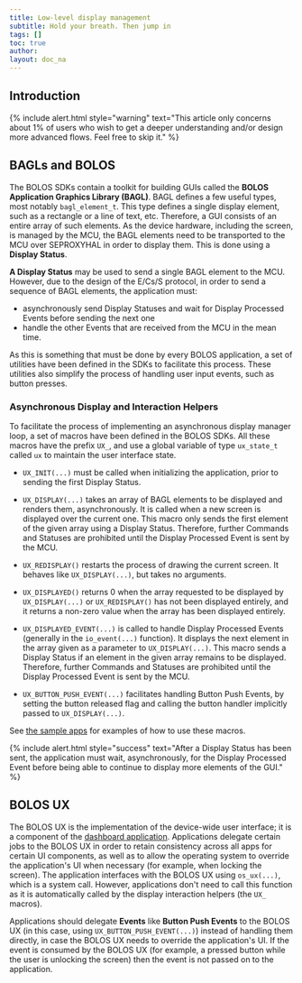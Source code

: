 ```yaml
---
title: Low-level display management
subtitle: Hold your breath. Then jump in
tags: []
toc: true
author:
layout: doc_na
---
```




## Introduction

<!--  -->
{% include alert.html style="warning" text="This article only concerns about 1% of users who wish to get a deeper understanding and/or design more advanced flows. Feel free to skip it." %}
<!--  -->

## BAGLs and BOLOS

The BOLOS SDKs contain a toolkit for building GUIs called the **BOLOS Application Graphics Library (BAGL)**. BAGL defines a few useful types, most notably `bagl_element_t`. This type defines a single display element, such as a rectangle or a line of text, etc. Therefore, a GUI consists of an entire array of such elements. As the device hardware, including the screen, is managed by the MCU, the BAGL elements need to be transported to the MCU over SEPROXYHAL in order to display them. This is done using a **Display Status**.

**A Display Status** may be used to send a single BAGL element to the MCU. However, due to the design of the E/Cs/S protocol, in order to send a sequence of BAGL elements, the application must:
- asynchronously send Display Statuses and wait for Display Processed Events before sending the next one
- handle the other Events that are received from the MCU in the mean time.

As this is something that must be done by every BOLOS application, a set of utilities have been defined in the SDKs to facilitate this process. These utilities also simplify the process of handling user input events, such as button presses.

### Asynchronous Display and Interaction Helpers

To facilitate the process of implementing an asynchronous display manager loop, a set of macros have been defined in the BOLOS SDKs. All these macros have the prefix `UX_`, and use a global variable of type `ux_state_t` called `ux` to maintain the user interface state.

- `UX_INIT(...)` must be called when initializing the application, prior to sending the first Display Status.

- `UX_DISPLAY(...)` takes an array of BAGL elements to be displayed and renders them, asynchronously. It is called when a new screen is displayed over the current one. This macro only sends the first element of the given array using a Display Status. Therefore, further Commands and Statuses are prohibited until the Display Processed Event is sent by the MCU.

- `UX_REDISPLAY()` restarts the process of drawing the current screen. It behaves like `UX_DISPLAY(...)`, but takes no arguments.

- `UX_DISPLAYED()` returns 0 when the array requested to be displayed by `UX_DISPLAY(...)` or `UX_REDISPLAY()` has not been displayed entirely, and it returns a non-zero value when the array has been displayed entirely.

- `UX_DISPLAYED_EVENT(...)` is called to handle Display Processed Events (generally in the `io_event(...)` function). It displays the next element in the array given as a parameter to `UX_DISPLAY(...)`. This macro sends a Display Status if an element in the given array remains to be displayed. Therefore, further Commands and Statuses are prohibited until the Display Processed Event is sent by the MCU.

- `UX_BUTTON_PUSH_EVENT(...)` facilitates handling Button Push Events, by setting the button released flag and calling the button handler implicitly passed to `UX_DISPLAY(...)`.

See [the sample apps](https://github.com/LedgerHQ/ledger-sample-apps) for examples of how to use these macros.

  <!--  -->
{% include alert.html style="success" text="After a Display Status has been sent, the application must wait, asynchronously, for the Display Processed Event before being able to continue to display more elements of the GUI." %}
<!--  -->


## BOLOS UX

The BOLOS UX is the implementation of the device-wide user interface; it is a component of the [dashboard application](../bolos-introduction#dashboard). Applications delegate certain jobs to the BOLOS UX in order to retain consistency across all apps for certain UI components, as well as to allow the operating system to override the application's UI when necessary (for example, when locking the screen). The application interfaces with the BOLOS UX using `os_ux(...)`, which is a system call. However, applications don't need to call this function as it is automatically called by the display interaction helpers (the `UX_` macros).

Applications should delegate **Events** like **Button Push Events** to the BOLOS UX (in this case, using `UX_BUTTON_PUSH_EVENT(...)`) instead of handling them directly, in case the BOLOS UX needs to override the application's UI. If the event is consumed by the BOLOS UX (for example, a pressed button while the user is unlocking the screen) then the event is not passed on to the application.

